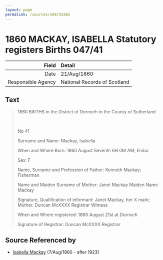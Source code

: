```yaml
---
layout: page
permalink: /sources/s86735665
---
```


# 1860 MACKAY, ISABELLA Statutory registers Births 047/41

Field | Detail
---:|:---
Date | 21/Aug/1860
Responsible Agency | National Records of Scotland

## Text

> 1860 BIRTHS in the District of Dornoch in the County of Sutherland
>
> <br/>
>
> No 41
>
> Surname and Name: Mackay, Isabella
>
> When and Where Born: 1860 August Seventh 6H 0M AM; Embo
>
> Sex: F
>
> Name, Surname and Profession of Father: Kenneth Mackay; Fisherman
>
> Name and Maiden Surname of Mother: Janet Mackay Maiden Name Mackay
>
> Signature, Qualification of informant: Janet Mackay, her X mark; Mother. Duncan McXXXX Registrar Witness
>
> When and Where registered: 1860 August 21st at Dornoch
>
> Signature of Registrar: Duncan McXXXX Registrar
>

## Source Referenced by

* [Isabella Mackay](../people/@32797554@-isabella-mackay-b1860-8-7-d1923.md) (7/Aug/1860 - after 1923)
